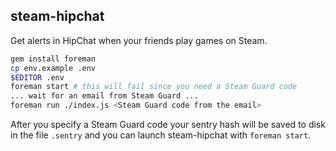 ## steam-hipchat

Get alerts in HipChat when your friends play games on Steam.

```sh
gem install foreman
cp env.example .env
$EDITOR .env
foreman start # this will fail since you need a Steam Guard code
... wait for an email from Steam Guard ...
foreman run ./index.js <Steam Guard code from the email>
```

After you specify a Steam Guard code your sentry hash will be saved to disk in
the file `.sentry` and you can launch steam-hipchat with `foreman start`.
